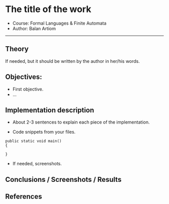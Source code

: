 # The title of the work

- Course: Formal Languages & Finite Automata
- Author: Balan Artiom

----

## Theory
If needed, but it should be written by the author in her/his words.


## Objectives:

* First objective.
* ...


## Implementation description

* About 2-3 sentences to explain each piece of the implementation.


* Code snippets from your files.

```
public static void main() 
{

}
```

* If needed, screenshots.


## Conclusions / Screenshots / Results


## References

